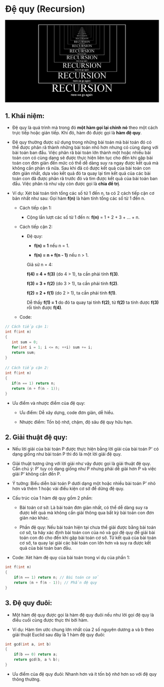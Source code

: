 # Đệ quy (Recursion)

![Ảnh mô tả](/image/img1.jpg)

 ## 1. Khái niệm:
 
- Đệ quy là quá trình mà trong đó **một hàm gọi lại chính nó** theo một cách trực tiếp hoặc gián tiếp. Khi đó, hàm đó được gọi là **hàm đệ quy**.

- Đệ quy thường được sử dụng trong những bài toán mà bài toán đó có thể được phân rã thành những bài toán nhỏ hơn nhưng có cùng dạng với bài toán ban đầu. Việc phân rã bài toán lớn thành một hoặc nhiều bài toán con có cùng dạng sẽ được thực hiện liên tục cho đến khi gặp bài toán con đơn giản đến mức có thể dễ dàng suy ra ngay được kết quả mà không cần phân rã nữa. Sau khi đã có được kết quả của bài toán con đơn giản nhất, dựa vào kết quả đó ta quay lại tìm kết quả của các bài toán con đã được phân rã trước đó và tìm được kết quả của bài toán ban đầu. Việc phân rã như vậy còn được gọi là **chia để trị**.

- Ví dụ: Xét bài toán tính tổng các số từ 1 đến n, ta có 2 cách tiếp cận cơ bản nhất như sau: Gọi hàm **f(n)** là hàm tính tổng các số từ 1 đến n.

	 - Cách tiếp cận 1:
	 
		 - Cộng lần lượt các số từ 1 đến n:  **f(n)** = 1 + 2 + 3 + ... + n.
		 
	- Cách tiếp cận 2:
	
		- Đệ quy: 
			- **f(n) = 1** nếu n = 1.
			
			- **f(n) = n + f(n - 1)** nếu n > 1.
			
			Giả sử n = 4:
      
			**f(4) = 4 + f(3)** (do 4 > 1), ta cần phải tính **f(3)**.
      
			**f(3) = 3 + f(2)** (do 3 > 1), ta cần phải tính **f(2)**.
      
			**f(2) = 2 + f(1)** (do 2 > 1), ta cần phải tính **f(1)**.
      
			Dễ thấy **f(1) = 1** do đó ta quay tại tính **f(2)**, từ **f(2)** ta tính được **f(3)** rồi tính được **f(4)**.
      
	- Code:
	
 ```C++
 // Cách tiếp cận 1:
int f(int n)
{
	int sum = 0;
	for(int i = 1; i <= n; ++i) sum += i;
	return sum;
}

// Cách tiếp cận 2:
int f(int n)
{
	if(n == 1) return n;
	return (n + f(n - 1));
}
```

- Ưu điểm và nhược điểm của đệ quy:

	- Ưu điểm: Dễ xây dựng, code đơn giản, dễ hiểu.
	
	- Nhược điểm: Tốn bộ nhớ, chậm, độ sâu đệ quy hữu hạn.
	
## 2. Giải thuật đệ quy:

- Nếu lời giải của bài toán P được thực hiện bằng lời giải của bài toán P' có dạng giống như bài toán P thì đó là một lời giải đệ quy.

- Giải thuật tương ứng với lời giải như vậy được gọi là giải thuật đệ quy. Cần chú ý: P' tuy có dạng giống như P nhưng phải dễ giải hơn P và việc giải P' không cần đến P.

- Ý tưởng: Biểu diễn bài toán P dưới dạng một hoặc nhiều bài toán P' nhỏ hơn và thêm 1 hoặc vài điều kiện cơ sở để dừng đệ quy.

- Cấu trúc của 1 hàm đệ quy gồm 2 phần:

	- Bài toán cơ sở: Là bài toán đơn giản nhất, có thể dễ dàng suy ra được kết quả mà không cần giải thông qua bất kỳ bài toán con đơn giản nào khác.
	
	- Phần đệ quy: Nếu bài toán hiện tại chưa thể giải được bằng bài toán cơ sở, ta hãy xác định bài toán con của nó và gọi đệ quy để giải bài toán con đó cho đến khi gặp bài toán cơ sở. Từ kết quả của bài toán cơ sở, ta quay lại giải các bài toán con lớn hơn và suy ra được kết quả của bài toán ban đầu.
	
- Code: Xét hàm đệ quy của bài toán trong ví dụ của phần 1:

```C++
int f(int n)
{
	if(n == 1) return n; // Bài toán cơ sở
	return (n + f(n - 1)); // Phần đệ quy
}
```

## 3. Đệ quy đuôi: 

- Một hàm đệ quy được gọi là hàm đệ quy đuôi nếu như lời gọi đệ quy là điều cuối cùng được thực thi bởi hàm.

- Ví dụ: Hàm tìm ước chung lớn nhất của 2 số nguyên dương a và b theo giải thuật Euclid sau đây là 1 hàm đệ quy đuôi:

```C++
int gcd(int a, int b)
{
	if(b == 0) return a;
	return gcd(b, a % b);
}
```

- Ưu điểm của đệ quy đuôi: Nhanh hơn và ít tốn bộ nhớ hơn so với đệ quy thông thường.
	
